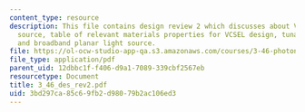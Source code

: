 ```yaml
---
content_type: resource
description: This file contains design review 2 which discusses about VCSEL light
  source, table of relevant materials properties for VCSEL design, tunable light source
  and broadband planar light source.
file: https://ol-ocw-studio-app-qa.s3.amazonaws.com/courses/3-46-photonic-materials-and-devices-spring-2006/3bd297ca85c69fb2d98079b2ac106ed3_3_46_des_rev2.pdf
file_type: application/pdf
parent_uid: 12dbbc1f-f406-d9a1-7089-339cbf2567eb
resourcetype: Document
title: 3_46_des_rev2.pdf
uid: 3bd297ca-85c6-9fb2-d980-79b2ac106ed3
---
```


